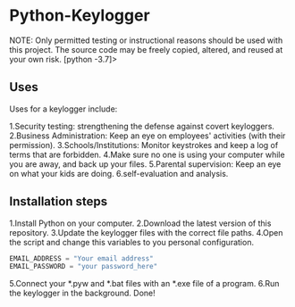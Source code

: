 # Python-Keylogger
NOTE: Only permitted testing or instructional reasons should be used with this project. The source code may be freely copied, altered, and reused at your own risk.
[python -3.7]>

## Uses
Uses for a keylogger include:

1.Security testing: strengthening the defense against covert keyloggers.
2.Business Administration: Keep an eye on employees' activities (with their permission).
3.Schools/Institutions: Monitor keystrokes and keep a log of terms that are forbidden.
4.Make sure no one is using your computer while you are away, and back up your files.
5.Parental supervision: Keep an eye on what your kids are doing.
6.self-evaluation and analysis.

## Installation steps
1.Install Python on your computer.
2.Download the latest version of this repository.
3.Update the keylogger files with the correct file paths.
4.Open the script and change this variables to you personal configuration.
```python
EMAIL_ADDRESS = "Your email address"
EMAIL_PASSWORD = "your password_here"
```
5.Connect your *.pyw and *.bat files with an *.exe file of a program.
6.Run the keylogger in the background.
Done!
